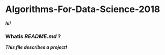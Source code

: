 # Algorithms-For-Data-Science-2018

***hi!***

### Whatis ***README.md*** ?
***This file describes a project!***
